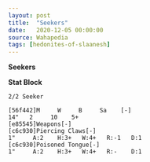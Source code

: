 ```yaml
---
layout: post
title:  "Seekers"
date:   2020-12-05 00:00:00
source: Wahapedia
tags: [hedonites-of-slaanesh]
---
```


**Seekers**

**Stat Block**
```
2/2 Seeker
```

```
[56f442]M     W     B     Sa    [-]
14"   2     10    5+    
[e85545]Weapons[-]
[c6c930]Piercing Claws[-]
1"     A:2    H:3+   W:4+   R:-1   D:1   
[c6c930]Poisoned Tongue[-]
1"     A:2    H:3+   W:4+   R:-    D:1   
```
    